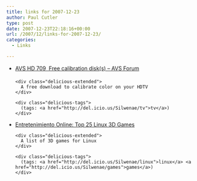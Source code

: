 ```yaml
---
title: links for 2007-12-23
author: Paul Cutler
type: post
date: 2007-12-23T22:18:16+00:00
url: /2007/12/links-for-2007-12-23/
categories:
  - Links

---
```

<ul class="delicious">
  <li>
    <div class="delicious-link">
      <a href="http://www.avsforum.com/avs-vb/showthread.php?t=948496">AVS HD 709  Free calibration disk(s) &#8211; AVS Forum</a>
    </div>
    
    <div class="delicious-extended">
      A free download to calibrate color on your HDTV
    </div>
    
    <div class="delicious-tags">
      (tags: <a href="http://del.icio.us/Silwenae/tv">tv</a>)
    </div>
  </li>
  
  <li>
    <div class="delicious-link">
      <a href="http://freeonlinefun.blogspot.com/2007/12/top-25-linux-3d-games.html">Entretenimiento Online: Top 25 Linux 3D Games</a>
    </div>
    
    <div class="delicious-extended">
      A list of 3D games for Linux
    </div>
    
    <div class="delicious-tags">
      (tags: <a href="http://del.icio.us/Silwenae/linux">linux</a> <a href="http://del.icio.us/Silwenae/games">games</a>)
    </div>
  </li>
</ul>
